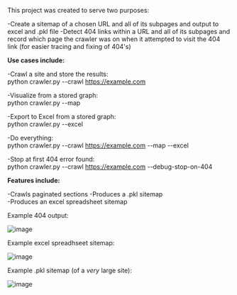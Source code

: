 This project was created to serve two purposes:

-Create a sitemap of a chosen URL and all of its subpages and output to excel and .pkl file
-Detect 404 links within a URL and all of its subpages and record which page the crawler was on when it attempted to visit the 404 link (for easier tracing and fixing of 404's)

**Use cases include:**

-Crawl a site and store the results:  
 python crawler.py --crawl https://example.com

-Visualize from a stored graph:  
 python crawler.py --map

-Export to Excel from a stored graph:  
 python crawler.py --excel

-Do everything:  
 python crawler.py --crawl https://example.com --map --excel  

-Stop at first 404 error found:  
 python crawler.py --crawl https://example.com --debug-stop-on-404

**Features include:**

-Crawls paginated sections
-Produces a .pkl sitemap  
-Produces an excel spreadsheet sitemap

Example 404 output:

![image](https://github.com/user-attachments/assets/efc82f14-7fa7-492b-b69b-434476d42567)

Example excel spreadhseet sitemap:

![image](https://github.com/user-attachments/assets/34523798-bccf-493b-aad9-b8641312b025)

Example .pkl sitemap (of a _very_ large site):

![image](https://github.com/user-attachments/assets/7e483c40-b57b-419a-96ac-c6110e0cb2c7)





